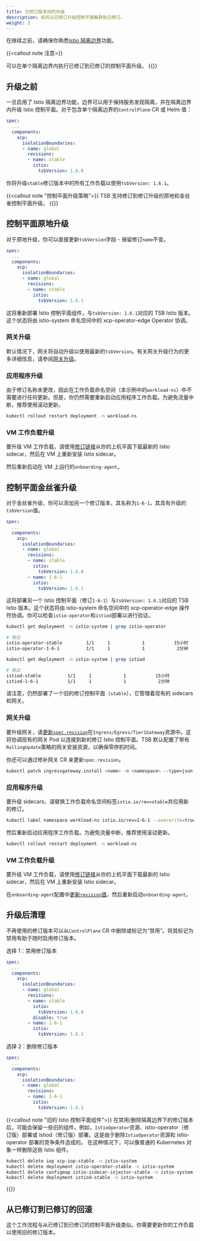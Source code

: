 ```yaml
---
title: 已修订版本间的升级
description: 如何从已修订升级控制平面集群到已修订。
weight: 2
---
```


在继续之前，请确保你熟悉[Istio 隔离边界](../../isolation-boundaries)功能。

{{<callout note 注意>}}

可以在单个隔离边界内执行已修订到已修订的控制平面升级。
{{</callout>}}

## 升级之前

一旦启用了 Istio 隔离边界功能，边界可以用于保持服务发现隔离，并在隔离边界内升级 Istio 控制平面。对于包含单个隔离边界的`ControlPlane` CR 或 Helm 值：

```yaml
spec:
  ...
  components:
    xcp:
      isolationBoundaries:
      - name: global
        revisions:
        - name: stable
          istio:
            tsbVersion: 1.6.0
```

你将升级`stable`修订版本中的所有工作负载以使用`tsbVersion: 1.6.1`。

{{<callout note "控制平面升级策略">}}
TSB 支持修订到修订升级的原地和金丝雀控制平面升级。
{{</callout>}}

## 控制平面原地升级

对于原地升级，你可以直接更新`tsbVersion`字段 - 保留修订`name`不变。

```yaml
spec:
  ...
  components:
    xcp:
      isolationBoundaries:
      - name: global
        revisions:
        - name: stable
          istio:
            tsbVersion: 1.6.1
```

这将重新部署 Istio 控制平面组件，与`tsbVersion: 1.6.1`对应的 TSB Istio 版本。这个状态将由 istio-system 命名空间中的 xcp-operator-edge Operator 协调。

### 网关升级

默认情况下，网关将自动升级以使用最新的`tsbVersion`。有关网关升级行为的更多详细信息，请参阅[网关升级](../gateway-upgrade)。

### 应用程序升级

由于修订名称未更改，因此在工作负载命名空间（本示例中的`workload-ns`）中不需要进行任何更新。但是，你仍然需要重新启动应用程序工作负载。为避免流量中断，推荐使用滚动更新。

```bash
kubectl rollout restart deployment -n workload-ns
```

### VM 工作负载升级

要升级 VM 工作负载，请使用[修订链接](../../workload-onboarding/guides/setup)从你的上机平面下载最新的 Istio sidecar，然后在 VM 上重新安装 Istio sidecar。

然后重新启动在 VM 上运行的`onboarding-agent`。

## 控制平面金丝雀升级

对于金丝雀升级，你可以添加另一个修订版本，其名称为`1-6-1`，其具有升级的`tsbVersion`值。

```yaml
spec:
  ...
  components:
    xcp:
      isolationBoundaries:
      - name: global
        revisions:
        - name: stable
          istio:
            tsbVersion: 1.6.0
        - name: 1-6-1
          istio:
            tsbVersion: 1.6.1
```

这将部署另一个 Istio 控制平面（修订`1-6-1`）与`tsbVersion: 1.6.1`对应的 TSB Istio 版本。这个状态将由 istio-system 命名空间中的 xcp-operator-edge 操作符协调。你可以检查`istio-operator`和`istiod`部署以进行验证。

```bash
kubectl get deployment -n istio-system | grep istio-operator
```
```bash
# 输出
istio-operator-stable         1/1     1            1           15小时
istio-operator-1-6-1          1/1     1            1            2分钟
```

```bash
kubectl get deployment -n istio-system | grep istiod
```
```bash
# 输出
istiod-stable          1/1     1            1           15小时
istiod-1-6-1           1/1     1            1            2分钟
```

请注意，仍然部署了一个旧的修订控制平面（`stable`），它管理着现有的 sidecars 和网关。

### 网关升级

要升级网关，请[更新`spec.revision`](../../isolation-boundaries)在`Ingress/Egress/Tier1Gateway`资源中。这将协调现有的网关 Pod 以连接到新的修订 Istio 控制平面。TSB 默认配置了带有`RollingUpdate`策略的网关安装资源，以确保零停机时间。

你还可以通过修补网关 CR 来更新`spec.revision`。

```bash
kubectl patch ingressgateway.install <name> -n <namespace> --type=json --patch '[{"op": "replace","path": "/spec/revision","value": "1-6-1"}]'; \
```

### 应用程序升级

要升级 sidecars，请替换工作负载命名空间标签`istio.io/rev=stable`并应用新的修订。

```bash
kubectl label namespace workload-ns istio.io/rev=1-6-1 --overwrite=true
```

然后重新启动应用程序工作负载。为避免流量中断，推荐使用滚动更新。
```bash
kubectl rollout restart deployment -n workload-ns
```

### VM 工作负载升级

要升级 VM 工作负载，请使用[修订链接](../../workload-onboarding/guides/setup)从你的上机平面下载最新的 Istio sidecar，然后在 VM 上重新安装 Istio sidecar。

在`onboarding-agent`配置中[更新`revision`值](../../isolation-boundaries)，然后重新启动`onboarding-agent`。

## 升级后清理

不再使用的修订版本可以从`ControlPlane` CR 中删除或标记为“禁用”。将其标记为禁用有助于随时启用修订版本。

选择 1：禁用修订版本

```yaml
spec:
  ...
  components:
    xcp:
      isolationBoundaries:
      - name: global
        revisions:
        - name: stable
          istio:
            tsbVersion: 1.6.0
          disable: true
        - name: 1-6-1
          istio:
            tsbVersion: 1.6.1
```

选择 2：删除修订版本

```yaml
spec:
  ...
  components:
    xcp:
      isolationBoundaries:
      - name: global
        revisions:
        - name: 1-6-1
          istio:
            tsbVersion: 1.6.1
```

{{<callout note "旧的 Istio 控制平面组件">}}
在禁用/删除隔离边界下的修订版本后，可能会保留一些旧的组件。例如，`IstioOperator`资源、istio-operator（修订版）部署或 istiod（修订版）部署。这是由于删除`IstioOperator`资源和 istio-operator 部署的竞争条件造成的。
在这种情况下，可以像普通的 Kubernetes 对象一样删除这些 Istio 组件。

```bash
kubectl delete iop xcp-iop-stable -n istio-system
kubectl delete deployment istio-operator-stable -n istio-system
kubectl delete configmap istio-sidecar-injector-stable -n istio-system
kubectl delete deployment istiod-stable -n istio-system
```
{{</callout>}}

## 从已修订到已修订的回滚

这个工作流程与从已修订到已修订的控制平面升级类似。你需要更新你的工作负载以使用旧的修订版本。
